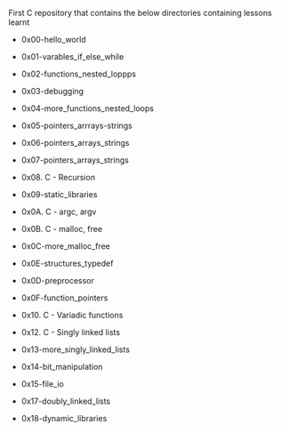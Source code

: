 First C repository that contains the below directories containing lessons learnt

* 0x00-hello_world


* 0x01-varables_if_else_while


* 0x02-functions_nested_loppps


* 0x03-debugging


* 0x04-more_functions_nested_loops


* 0x05-pointers_arrrays-strings


* 0x06-pointers_arrays_strings


* 0x07-pointers_arrays_strings


* 0x08. C - Recursion


* 0x09-static_libraries


* 0x0A. C - argc, argv


* 0x0B. C - malloc, free


* 0x0C-more_malloc_free


* 0x0E-structures_typedef


* 0x0D-preprocessor


* 0x0F-function_pointers


* 0x10. C - Variadic functions


* 0x12. C - Singly linked lists


* 0x13-more_singly_linked_lists


* 0x14-bit_manipulation


* 0x15-file_io


* 0x17-doubly_linked_lists

* 0x18-dynamic_libraries
